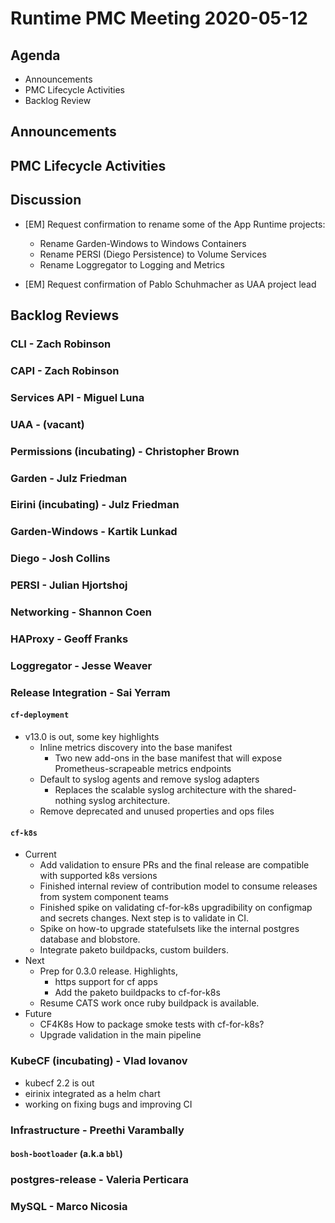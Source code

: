 # Runtime PMC Meeting 2020-05-12

## Agenda

* Announcements
* PMC Lifecycle Activities
* Backlog Review


## Announcements


## PMC Lifecycle Activities


## Discussion

- [EM] Request confirmation to rename some of the App Runtime projects:
  - Rename Garden-Windows to Windows Containers
  - Rename PERSI (Diego Persistence) to Volume Services
  - Rename Loggregator to Logging and Metrics

- [EM] Request confirmation of Pablo Schuhmacher as UAA project lead


## Backlog Reviews

### CLI - Zach Robinson


### CAPI - Zach Robinson


### Services API - Miguel Luna


### UAA - (vacant)


### Permissions (incubating) - Christopher Brown


### Garden - Julz Friedman


### Eirini (incubating) - Julz Friedman


### Garden-Windows - Kartik Lunkad


### Diego - Josh Collins


### PERSI - Julian Hjortshoj


### Networking - Shannon Coen


### HAProxy - Geoff Franks


### Loggregator - Jesse Weaver


### Release Integration - Sai Yerram

#### `cf-deployment`
- v13.0 is out, some key highlights
  - Inline metrics discovery into the base manifest
    - Two new add-ons in the base manifest that will expose Prometheus-scrapeable metrics endpoints
  - Default to syslog agents and remove syslog adapters
    - Replaces the scalable syslog architecture with the shared-nothing syslog architecture.
  - Remove deprecated and unused properties and ops files

#### `cf-k8s`
- Current
  - Add validation to ensure PRs and the final release are compatible with supported k8s versions
  - Finished internal review of contribution model to consume releases from system component teams
  - Finished spike on validating cf-for-k8s upgradibility on configmap and secrets changes. Next step is to validate in CI.
  - Spike on how-to upgrade statefulsets like the internal postgres database and blobstore.
  - Integrate paketo buildpacks, custom builders.
- Next
  - Prep for 0.3.0 release. Highlights,
    - https support for cf apps
    - Add the paketo buildpacks to cf-for-k8s
  - Resume CATS work once ruby buildpack is available.
- Future
  - CF4K8s How to package smoke tests with cf-for-k8s?
  - Upgrade validation in the main pipeline

### KubeCF (incubating) - Vlad Iovanov

- kubecf 2.2 is out
- eirinix integrated as a helm chart
- working on fixing bugs and improving CI

### Infrastructure - Preethi Varambally

#### `bosh-bootloader` (a.k.a `bbl`)


### postgres-release - Valeria Perticara


### MySQL - Marco Nicosia
